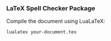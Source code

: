 ### LaTeX Spell Checker Package


Compile the document using LuaLaTeX:
```sh
lualatex your-document.tex
```
